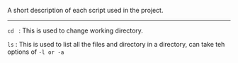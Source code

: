 A short description of each script used in the project.  
***
```cd ``` : This is used to change working directory.  

```ls``` : This is used to list all the files and directory in a directory, can take teh options of ```-l or -a```
